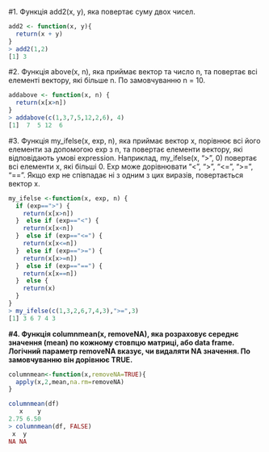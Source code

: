 #1. Функція add2(x, y), яка повертає суму двох чисел.
```r
add2 <- function(x, y){
  return(x + y)
}
> add2(1,2)
[1] 3
```
#2. Функція above(x, n), яка приймає вектор та число n, та повертає всі елементі вектору, які більше n. По замовчуванню n = 10.
```r
addabove <- function(x, n) {
  return(x[x>n])
}
> addabove(c(1,3,7,5,12,2,6), 4)
[1]  7  5 12  6
```
#3. Функція my_ifelse(x, exp, n), яка приймає вектор x, порівнює всі його елементи за допомогою exp з n, та повертає елементи вектору, які відповідають умові expression. Наприклад, my_ifelse(x, “>”, 0) повертає всі елементи x, які більші 0. Exp може дорівнювати “<”, “>”, “<=”, “>=”, “==”. Якщо exp не співпадає ні з одним з цих виразів, повертається вектор x.
```r
my_ifelse <-function(x, exp, n) {
  if (exp==">") {
    return(x[x>n])
  }  else if (exp=="<") {
    return(x[x<n])
  }  else if (exp=="<=") {
    return(x[x<=n])
  }  else if (exp==">=") {
    return(x[x>=n])
  }  else if (exp=="==") {
    return(x[x==n])
  }  else {
    return(x)
  }
}
> my_ifelse(c(1,3,2,6,7,4,3),">=",3)
[1] 3 6 7 4 3
```
**#4. Функція columnmean(x, removeNA), яка розраховує середнє значення (mean) по кожному стовпцю матриці, або data frame. Логічний параметр removeNA вказує, чи видаляти NA значення. По замовчуванню він дорівнює TRUE.**
```r
columnmean<-function(x,removeNA=TRUE){
  apply(x,2,mean,na.rm=removeNA)
}

columnmean(df)
   x    y 
2.75 6.50 
> columnmean(df, FALSE)
 x  y 
NA NA
```
